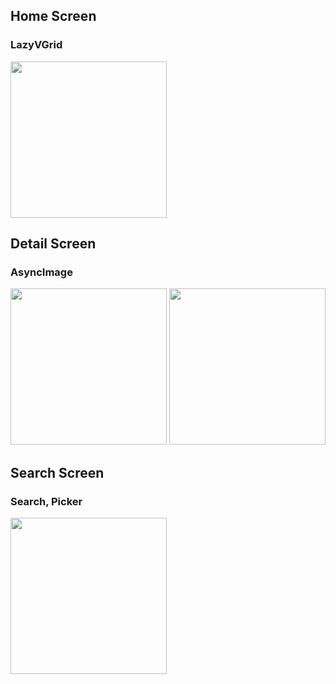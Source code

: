 ## Home Screen
### LazyVGrid
<img src="https://github.com/liang0000/MovieDemoApp/assets/54095039/0fc233d5-a652-433c-a0f6-df78c2fa8102" width="250"> 

## Detail Screen
### AsyncImage
<img src="https://github.com/liang0000/MovieDemoApp/assets/54095039/74356ac4-7668-4130-b172-e80042bed3d7" width="250"> 
<img src="https://github.com/liang0000/MovieDemoApp/assets/54095039/27255bbc-93a3-4c7a-97f1-80b1d3de97a1" width="250"> 

## Search Screen
### Search, Picker
<img src="https://github.com/liang0000/MovieDemoApp/assets/54095039/cc7af8c7-c9a6-4db1-aea3-1a235a5670f6" width="250">
